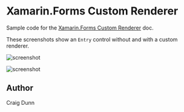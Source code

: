 Xamarin.Forms Custom Renderer
==============

Sample code for the [Xamarin.Forms Custom Renderer](http://developer.xamarin.com/guides/cross-platform/xamarin-forms/custom-renderer/) doc.

These screenshots show an `Entry` control without and with a custom renderer.

![screenshot](https://raw.githubusercontent.com/xamarin/xamarin-forms-samples/master/UsingCustomRenderers/Screenshots/1before.png "Without renderer")

![screenshot](https://raw.githubusercontent.com/xamarin/xamarin-forms-samples/master/UsingCustomRenderers/Screenshots/2after.png "With renderer")

Author
------

Craig Dunn
